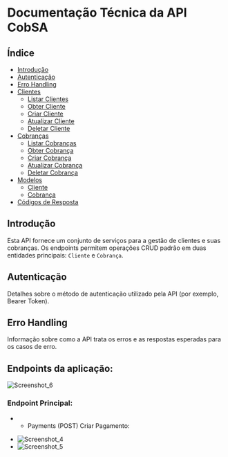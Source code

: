 # Documentação Técnica da API CobSA

## Índice

- [Introdução](#introdução)
- [Autenticação](#autenticação)
- [Erro Handling](#erro-handling)
- [Clientes](#clientes)
  - [Listar Clientes](#listar-clientes)
  - [Obter Cliente](#obter-cliente)
  - [Criar Cliente](#criar-cliente)
  - [Atualizar Cliente](#atualizar-cliente)
  - [Deletar Cliente](#deletar-cliente)
- [Cobranças](#cobranças)
  - [Listar Cobranças](#listar-cobranças)
  - [Obter Cobrança](#obter-cobrança)
  - [Criar Cobrança](#criar-cobrança)
  - [Atualizar Cobrança](#atualizar-cobrança)
  - [Deletar Cobrança](#deletar-cobrança)
- [Modelos](#modelos)
  - [Cliente](#cliente)
  - [Cobrança](#cobrança)
- [Códigos de Resposta](#códigos-de-resposta)

## Introdução

Esta API fornece um conjunto de serviços para a gestão de clientes e suas cobranças. Os endpoints permitem operações CRUD padrão em duas entidades principais: `Cliente` e `Cobrança`.

## Autenticação

Detalhes sobre o método de autenticação utilizado pela API (por exemplo, Bearer Token).

## Erro Handling

Informação sobre como a API trata os erros e as respostas esperadas para os casos de erro.

## Endpoints da aplicação:
![Screenshot_6](https://github.com/jcr04/CobSA.Java/assets/70778525/d1c899af-e3d6-4c9b-82e7-eebfefee0340)

### Endpoint Principal:
* - Payments (POST) Criar Pagamento:
- ![Screenshot_4](https://github.com/jcr04/CobSA.Java/assets/70778525/50860095-c037-490a-88ab-4d95751f90f6)
- ![Screenshot_5](https://github.com/jcr04/CobSA.Java/assets/70778525/05cbfcf2-e922-497a-b7ab-2cf31b0360c0)




